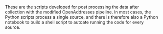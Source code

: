 These are the scripts developed for post processing the data after collection with the modified OpenAddresses pipeline. In most cases, the Python scripts process a single source, and there is therefore also a Python notebook to build a shell script to autoate running the code for every source.
